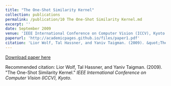 ```yaml
---
title: "The One-Shot Similarity Kernel"
collection: publications
permalink: /publication/10 The One-Shot Similarity Kernel.md
excerpt: ''
date: September 2009
venue: 'IEEE International Conference on Computer Vision (ICCV), Kyoto'
paperurl: 'http://academicpages.github.io/files/paper1.pdf'
citation: 'Lior Wolf, Tal Hassner, and Yaniv Taigman. (2009). &quot;The One-Shot Similarity Kernel.&quot; <i>IEEE International Conference on Computer Vision (ICCV), Kyoto</i>.'
---
```


[Download paper here](http://osnathassner.github.io/talhassner/files/paper1.pdf)

Recommended citation: Lior Wolf, Tal Hassner, and Yaniv Taigman. (2009). "The One-Shot Similarity Kernel." <i>IEEE International Conference on Computer Vision (ICCV), Kyoto</i>.
